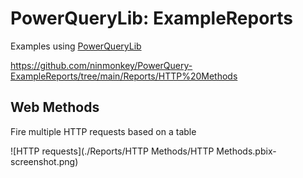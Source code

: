 # PowerQueryLib: ExampleReports

Examples using [PowerQueryLib](https://github.com/ninmonkey/Ninmonkey.PowerQueryLib)


https://github.com/ninmonkey/PowerQuery-ExampleReports/tree/main/Reports/HTTP%20Methods

## Web Methods

Fire multiple HTTP requests based on a table

![HTTP requests](./Reports/HTTP Methods/HTTP Methods.pbix-screenshot.png)
